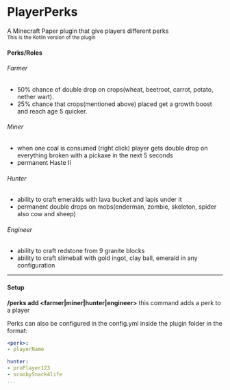 # PlayerPerks
A Minecraft Paper plugin that give players different perks<br>
<sub>This is the Kotlin version of the plugin</sub>

#### Perks/Roles
###### Farmer
- 50% chance of double drop on crops(wheat, beetroot, carrot, potato, nether wart).
- 25% chance that crops(mentioned above) placed get a growth boost and reach age 5 quicker.

###### Miner
- when one coal is consumed (right click) player gets double drop on everything broken with a pickaxe in the next 5 seconds
- permanent Haste II

###### Hunter
- ability to craft emeralds with lava bucket and lapis under it
- permanent double drops on mobs(enderman, zombie, skeleton, spider also cow and sheep)

###### Engineer
- ability to craft redstone from 9 granite blocks
- ability to craft slimeball with gold ingot, clay ball, emerald in any configuration
---
#### Setup
**/perks add <playername> <farmer|miner|hunter|engineer>**
this command adds a perk to a player

Perks can also be configured in the config.yml inside the plugin folder in the format:
```yml
<perk>:
- playerName

hunter:
- proPlayer123
- scoobySnack4life
...
```
